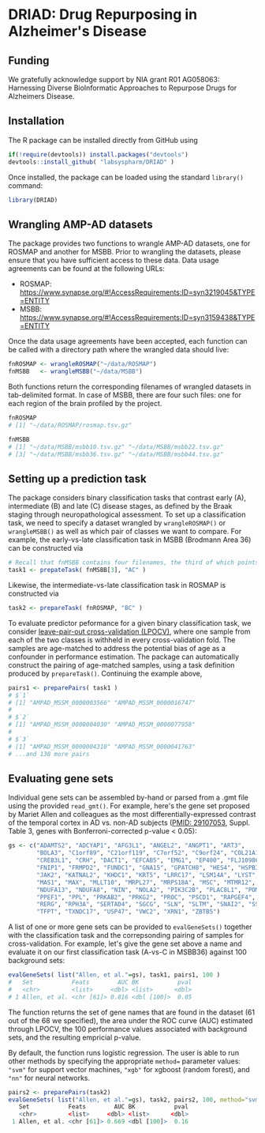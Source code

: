 # DRIAD: Drug Repurposing in Alzheimer's Disease

## Funding
We gratefully acknowledge support by NIA grant R01 AG058063: Harnessing Diverse BioInformatic Approaches to Repurpose Drugs for Alzheimers Disease.

## Installation

The R package can be installed directly from GitHub using

``` r
if(!require(devtools)) install.packages("devtools")
devtools::install_github( "labsyspharm/DRIAD" )
```

Once installed, the package can be loaded using the standard `library()` command:
``` r
library(DRIAD)
```

## Wrangling AMP-AD datasets

The package provides two functions to wrangle AMP-AD datasets, one for ROSMAP and another for MSBB. Prior to wrangling the datasets, please ensure that you have sufficient access to these data. Data usage agreements can be found at the following URLs:

* ROSMAP: https://www.synapse.org/#!AccessRequirements:ID=syn3219045&TYPE=ENTITY
* MSBB: https://www.synapse.org/#!AccessRequirements:ID=syn3159438&TYPE=ENTITY

Once the data usage agreements have been accepted, each function can be called with a directory path where the wrangled data should live:

``` r
fnROSMAP <- wrangleROSMAP("~/data/ROSMAP")
fnMSBB   <- wrangleMSBB("~/data/MSBB")
```

Both functions return the corresponding filenames of wrangled datasets in tab-delimited format. In case of MSBB, there are four such files: one for each region of the brain profiled by the project.

``` r
fnROSMAP
# [1] "~/data/ROSMAP/rosmap.tsv.gz"

fnMSBB
# [1] "~/data/MSBB/msbb10.tsv.gz" "~/data/MSBB/msbb22.tsv.gz"
# [3] "~/data/MSBB/msbb36.tsv.gz" "~/data/MSBB/msbb44.tsv.gz"
```

## Setting up a prediction task

The package considers binary classification tasks that contrast early (A), intermediate (B) and late (C) disease stages, as defined by the Braak staging through neuropathological assessment. To set up a classification task, we need to specify a dataset wrangled by `wrangleROSMAP()` or `wrangleMSBB()` as well as which pair of classes we want to compare. For example, the early-vs-late classification task in MSBB (Brodmann Area 36) can be constructed via

``` r
# Recall that fnMSBB contains four filenames, the third of which points to msbb36.tsv.gz
task1 <- prepateTask( fnMSBB[3], "AC" )
```

Likewise, the intermediate-vs-late classification task in ROSMAP is constructed via

``` r
task2 <- prepareTask( fnROSMAP, "BC" )
```

To evaluate predictor peformance for a given binary classification task, we consider [leave-pair-out cross-validation (LPOCV)](http://proceedings.mlr.press/v8/airola10a/airola10a.pdf), where one sample from each of the two classes is withheld in every cross-validation fold. The samples are age-matched to address the potential bias of age as a confounder in performance estimation. The package can automatically construct the pairing of age-matched samples, using a task definition produced by `prepareTask()`. Continuing the example above,

``` r
pairs1 <- preparePairs( task1 )
# $`1`
# [1] "AMPAD_MSSM_0000003566" "AMPAD_MSSM_0000016747"
# 
# $`2`
# [1] "AMPAD_MSSM_0000004030" "AMPAD_MSSM_0000077958"
# 
# $`3`
# [1] "AMPAD_MSSM_0000004310" "AMPAD_MSSM_0000041763"
# ...and 138 more pairs
```

## Evaluating gene sets

Individual gene sets can be assembled by-hand or parsed from a .gmt file using the provided `read_gmt()`. For example, here's the gene set proposed by Mariet Allen and colleagues as the most differentially-expressed contrast of the temporal cortex in AD vs. non-AD subjects ([PMID: 29107053](https://www.ncbi.nlm.nih.gov/pmc/articles/PMC5866744/), Suppl. Table 3, genes with Bonferroni-corrected p-value < 0.05):

``` r
gs <- c("ADAMTS2", "ADCYAP1", "AFG3L1", "ANGEL2", "ANGPT1", "ART3", 
        "BOLA3", "C1orf89", "C21orf119", "C7orf52", "C9orf24", "COL21A1", 
        "CREB3L1", "CRH", "DACT1", "EFCAB5", "EMG1", "EP400", "FLJ10986", 
        "FNIP1", "FRMPD2", "FUNDC1", "GNA15", "GPATCH8", "HES4", "HSPB3", 
        "JAK2", "KATNAL2", "KHDC1", "KRT5", "LRRC17", "LSM14A", "LYST", 
        "MAS1", "MAX", "MLLT10", "MRPL27", "MRPS18A", "MSC", "MTMR12", 
        "NDUFA13", "NDUFA8", "NIN", "NOLA2", "PIK3C2B", "PLAC8L1", "POMC", 
        "PPEF1", "PPL", "PRKAB2", "PRKG2", "PROC", "PSCD1", "RAPGEF4", 
        "RERG", "RPH3A", "SERTAD4", "SGCG", "SLN", "SLTM", "SNAI2", "SST", 
        "TFPT", "TXNDC17", "USP47", "VWC2", "XRN1", "ZBTB5")
 ```
 
A list of one or more gene sets can be provided to `evalGeneSets()` together with the classification task and the correpsonding pairing of samples for cross-validation. For example, let's give the gene set above a name and evaluate it on our first classification task (A-vs-C in MSBB36) against 100 background sets:

``` r
evalGeneSets( list("Allen, et al."=gs), task1, pairs1, 100 )
#   Set           Feats        AUC BK           pval
#   <chr>         <list>     <dbl> <list>      <dbl>
# 1 Allen, et al. <chr [61]> 0.816 <dbl [100]>  0.05
```

The function returns the set of gene names that are found in the dataset (61 out of the 68 we specified), the area under the ROC curve (AUC) estimated through LPOCV, the 100 performance values associated with background sets, and the resulting empricial p-value.

By default, the function runs logistic regression. The user is able to run other methods by specifying the appropriate `method=` parameter values: `"svm"` for support vector machines, `"xgb"` for xgboost (random forest), and `"nn"` for neural networks.

``` r
pairs2 <- preparePairs(task2)
evalGeneSets( list("Allen, et al."=gs), task2, pairs2, 100, method="svm" )
   Set           Feats        AUC BK           pval
   <chr>         <list>     <dbl> <list>      <dbl>
 1 Allen, et al. <chr [61]> 0.669 <dbl [100]>  0.16
```
